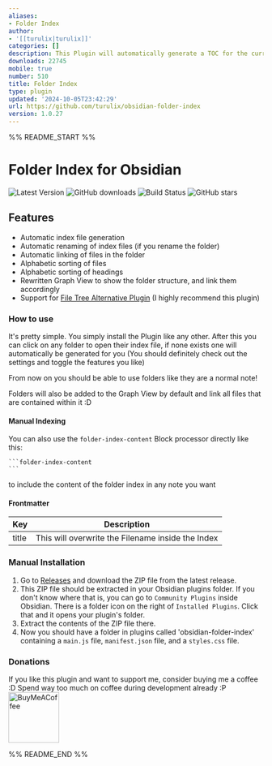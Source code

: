 ```yaml
---
aliases:
- Folder Index
author:
- '[[turulix|turulix]]'
categories: []
description: This Plugin will automatically generate a TOC for the current Folder.
downloads: 22745
mobile: true
number: 510
title: Folder Index
type: plugin
updated: '2024-10-05T23:42:29'
url: https://github.com/turulix/obsidian-folder-index
version: 1.0.27
---
```


%% README_START %%

# Folder Index for Obsidian

![Latest Version](https://img.shields.io/github/v/release/turulix/obsidian-folder-index?sort=semver)
![GitHub downloads](https://img.shields.io/github/downloads/turulix/obsidian-folder-index/total)
![Build Status](https://img.shields.io/github/actions/workflow/status/turulix/obsidian-folder-index/release.yml)
![GitHub stars](https://img.shields.io/github/stars/turulix/obsidian-folder-index?style=social)

## Features

- Automatic index file generation
- Automatic renaming of index files (if you rename the folder)
- Automatic linking of files in the folder
- Alphabetic sorting of files
- Alphabetic sorting of headings
- Rewritten Graph View to show the folder structure, and link them accordingly
- Support for [File Tree Alternative Plugin](https://github.com/ozntel/file-tree-alternative) (I highly recommend this
  plugin)

### How to use

It's pretty simple. You simply install the Plugin like any other. After this you can click on any folder
to open their index file, if none exists one will automatically be generated for you (You should definitely check out
the settings and toggle the features you like)

From now on you should be able to use folders like they are a normal note!

Folders will also be added to the Graph View by default and link all files that are contained within it :D

#### Manual Indexing

You can also use the ``folder-index-content`` Block processor directly like this:

````
```folder-index-content
```
````

to include the content of the folder index in any note you want

#### Frontmatter

| Key   | Description                                       |
|-------|---------------------------------------------------|
| title | This will overwrite the Filename inside the Index |

### Manual Installation

1. Go to [Releases](https://github.com/turulix/obsidian-folder-index/releases) and download the ZIP file from the latest
   release.
2. This ZIP file should be extracted in your Obsidian plugins folder. If you don't know where that is, you can go
   to `Community Plugins` inside Obsidian. There is a folder icon on the right of `Installed Plugins`. Click that and it
   opens your plugin's folder.
3. Extract the contents of the ZIP file there.
4. Now you should have a folder in plugins called 'obsidian-folder-index' containing a `main.js` file, `manifest.json`
   file, and a `styles.css` file.

### Donations

If you like this plugin and want to support me, consider buying me a coffee :D
Spend way too much on coffee during development already :P
[<img src="https://cdn.buymeacoffee.com/buttons/v2/default-yellow.png" alt="BuyMeACoffee" width="100">](https://www.buymeacoffee.com/turulix)


%% README_END %%